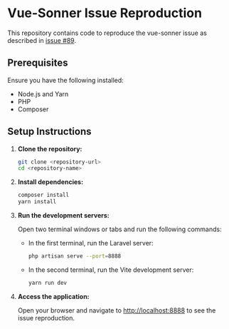 
# Vue-Sonner Issue Reproduction

This repository contains code to reproduce the vue-sonner issue as described in [issue #89](https://github.com/xiaoluoboding/vue-sonner/issues/89).

## Prerequisites

Ensure you have the following installed:
- Node.js and Yarn
- PHP
- Composer

## Setup Instructions

1. **Clone the repository:**

   ```bash
   git clone <repository-url>
   cd <repository-name>
   ```

2. **Install dependencies:**

   ```bash
   composer install
   yarn install
   ```
   
3. **Run the development servers:**

   Open two terminal windows or tabs and run the following commands:

   - In the first terminal, run the Laravel server:

     ```bash
     php artisan serve --port=8888
     ```

   - In the second terminal, run the Vite development server:

     ```bash
     yarn run dev
     ```

4. **Access the application:**

   Open your browser and navigate to [http://localhost:8888](http://localhost:8888) to see the issue reproduction.

